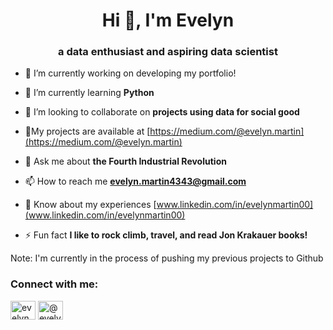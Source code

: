 <h1 align="center">Hi 👋, I'm Evelyn</h1>
<h3 align="center">a data enthusiast and aspiring data scientist</h3>

- 🔭 I’m currently working on developing my portfolio! 

- 🌱 I’m currently learning **Python**

- 👯 I’m looking to collaborate on **projects using data for social good**

- 📝My projects are available at [https://medium.com/@evelyn.martin](https://medium.com/@evelyn.martin)

- 💬 Ask me about **the Fourth Industrial Revolution**

- 📫 How to reach me **evelyn.martin4343@gmail.com**

- 📄 Know about my experiences [www.linkedin.com/in/evelynmartin00](www.linkedin.com/in/evelynmartin00)

- ⚡ Fun fact **I like to rock climb, travel, and read Jon Krakauer books!**


Note: I'm currently in the process of pushing my previous projects to Github 


<h3 align="left">Connect with me:</h3>
<p align="left">
<a href="https://linkedin.com/in/evelynmartin00" target="blank"><img align="center" src="https://raw.githubusercontent.com/rahuldkjain/github-profile-readme-generator/master/src/images/icons/Social/linked-in-alt.svg" alt="evelynmartin00" height="30" width="40" /></a>
<a href="https://medium.com/@evelyn.martin" target="blank"><img align="center" src="https://raw.githubusercontent.com/rahuldkjain/github-profile-readme-generator/master/src/images/icons/Social/medium.svg" alt="@evelyn.martin" height="30" width="40" /></a>
</p>
